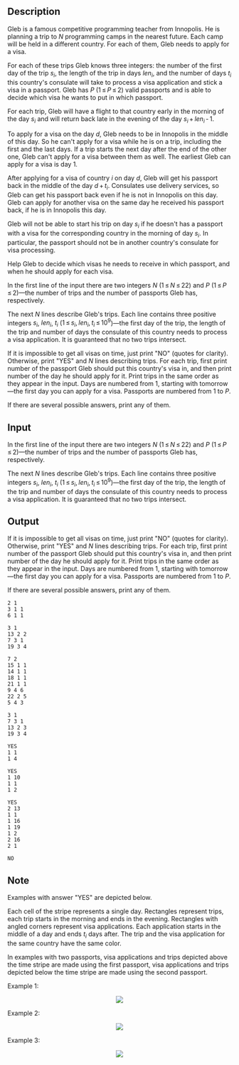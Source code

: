 ## Description

<div><p>Gleb is a famous competitive programming teacher from Innopolis. He is planning a trip to <span class="tex-span"><i>N</i></span> programming camps in the nearest future. Each camp will be held in a different country. For each of them, Gleb needs to apply for a visa. </p><p>For each of these trips Gleb knows three integers: the number of the first day of the trip <span class="tex-span"><i>s</i><sub class="lower-index"><i>i</i></sub></span>, the length of the trip in days <span class="tex-span"><i>len</i><sub class="lower-index"><i>i</i></sub></span>, and the number of days <span class="tex-span"><i>t</i><sub class="lower-index"><i>i</i></sub></span> this country's consulate will take to process a visa application and stick a visa in a passport. Gleb has <span class="tex-span"><i>P</i></span> (<span class="tex-span">1 ≤ <i>P</i> ≤ 2</span>) valid passports and is able to decide which visa he wants to put in which passport.</p><p>For each trip, Gleb will have a flight to that country early in the morning of the day <span class="tex-span"><i>s</i><sub class="lower-index"><i>i</i></sub></span> and will return back late in the evening of the day <span class="tex-span"><i>s</i><sub class="lower-index"><i>i</i></sub> + <i>len</i><sub class="lower-index"><i>i</i></sub> - 1</span>.</p><p>To apply for a visa on the day <span class="tex-span"><i>d</i></span>, Gleb needs to be in Innopolis in the middle of this day. So he can't apply for a visa while he is on a trip, including the first and the last days. If a trip starts the next day after the end of the other one, Gleb can't apply for a visa between them as well. The earliest Gleb can apply for a visa is day 1.</p><p>After applying for a visa of country <span class="tex-span"><i>i</i></span> on day <span class="tex-span"><i>d</i></span>, Gleb will get his passport back in the middle of the day <span class="tex-span"><i>d</i> + <i>t</i><sub class="lower-index"><i>i</i></sub></span>. Consulates use delivery services, so Gleb can get his passport back even if he is not in Innopolis on this day. Gleb can apply for another visa on the same day he received his passport back, if he is in Innopolis this day. </p><p>Gleb will not be able to start his trip on day <span class="tex-span"><i>s</i><sub class="lower-index"><i>i</i></sub></span> if he doesn't has a passport with a visa for the corresponding country in the morning of day <span class="tex-span"><i>s</i><sub class="lower-index"><i>i</i></sub></span>. In particular, the passport should not be in another country's consulate for visa processing.</p><p>Help Gleb to decide which visas he needs to receive in which passport, and when he should apply for each visa. </p></div><div class="input-specification"><p>In the first line of the input there are two integers <span class="tex-span"><i>N</i></span> (<span class="tex-span">1 ≤ <i>N</i> ≤ 22</span>) and <span class="tex-span"><i>P</i></span> (<span class="tex-span">1 ≤ <i>P</i> ≤ 2</span>)—the number of trips and the number of passports Gleb has, respectively.</p><p>The next <span class="tex-span"><i>N</i></span> lines describe Gleb's trips. Each line contains three positive integers <span class="tex-span"><i>s</i><sub class="lower-index"><i>i</i></sub></span>, <span class="tex-span"><i>len</i><sub class="lower-index"><i>i</i></sub></span>, <span class="tex-span"><i>t</i><sub class="lower-index"><i>i</i></sub></span> (<span class="tex-span">1 ≤ <i>s</i><sub class="lower-index"><i>i</i></sub>, <i>len</i><sub class="lower-index"><i>i</i></sub>, <i>t</i><sub class="lower-index"><i>i</i></sub> ≤ 10<sup class="upper-index">9</sup></span>)—the first day of the trip, the length of the trip and number of days the consulate of this country needs to process a visa application. It is guaranteed that no two trips intersect.</p></div><div class="output-specification"><p>If it is impossible to get all visas on time, just print "NO" (quotes for clarity). Otherwise, print "YES" and <span class="tex-span"><i>N</i></span> lines describing trips. For each trip, first print number of the passport Gleb should put this country's visa in, and then print number of the day he should apply for it. Print trips in the same order as they appear in the input. Days are numbered from 1, starting with tomorrow—the first day you can apply for a visa. Passports are numbered from 1 to <span class="tex-span"><i>P</i></span>.</p><p>If there are several possible answers, print any of them.</p></div>

## Input

<p>In the first line of the input there are two integers <span class="tex-span"><i>N</i></span> (<span class="tex-span">1 ≤ <i>N</i> ≤ 22</span>) and <span class="tex-span"><i>P</i></span> (<span class="tex-span">1 ≤ <i>P</i> ≤ 2</span>)—the number of trips and the number of passports Gleb has, respectively.</p><p>The next <span class="tex-span"><i>N</i></span> lines describe Gleb's trips. Each line contains three positive integers <span class="tex-span"><i>s</i><sub class="lower-index"><i>i</i></sub></span>, <span class="tex-span"><i>len</i><sub class="lower-index"><i>i</i></sub></span>, <span class="tex-span"><i>t</i><sub class="lower-index"><i>i</i></sub></span> (<span class="tex-span">1 ≤ <i>s</i><sub class="lower-index"><i>i</i></sub>, <i>len</i><sub class="lower-index"><i>i</i></sub>, <i>t</i><sub class="lower-index"><i>i</i></sub> ≤ 10<sup class="upper-index">9</sup></span>)—the first day of the trip, the length of the trip and number of days the consulate of this country needs to process a visa application. It is guaranteed that no two trips intersect.</p>

## Output

<p>If it is impossible to get all visas on time, just print "NO" (quotes for clarity). Otherwise, print "YES" and <span class="tex-span"><i>N</i></span> lines describing trips. For each trip, first print number of the passport Gleb should put this country's visa in, and then print number of the day he should apply for it. Print trips in the same order as they appear in the input. Days are numbered from 1, starting with tomorrow—the first day you can apply for a visa. Passports are numbered from 1 to <span class="tex-span"><i>P</i></span>.</p><p>If there are several possible answers, print any of them.</p>





```input1
2 1
3 1 1
6 1 1

```




```input2
3 1
13 2 2
7 3 1
19 3 4

```




```input3
7 2
15 1 1
14 1 1
18 1 1
21 1 1
9 4 6
22 2 5
5 4 3

```




```input4
3 1
7 3 1
13 2 3
19 3 4

```




```output1
YES
1 1
1 4

```




```output2
YES
1 10
1 1
1 2

```




```output3
YES
2 13
1 1
1 16
1 19
1 2
2 16
2 1

```




```output4
NO

```



## Note

<p>Examples with answer "YES" are depicted below.</p><p>Each cell of the stripe represents a single day. Rectangles represent trips, each trip starts in the morning and ends in the evening. Rectangles with angled corners represent visa applications. Each application starts in the middle of a day and ends <span class="tex-span"><i>t</i><sub class="lower-index"><i>i</i></sub></span> days after. The trip and the visa application for the same country have the same color.</p><p>In examples with two passports, visa applications and trips depicted above the time stripe are made using the first passport, visa applications and trips depicted below the time stripe are made using the second passport.</p><p><span class="tex-font-style-bf">Example 1</span>: </p><center> <img class="tex-graphics" src="file://C4jc2fLg.png" style="max-width: 100.0%;max-height: 100.0%;"> </center><p><span class="tex-font-style-bf">Example 2</span>: </p><center> <img class="tex-graphics" src="file://uGuadsan.png" style="max-width: 100.0%;max-height: 100.0%;"> </center><p><span class="tex-font-style-bf">Example 3</span>: </p><center> <img class="tex-graphics" src="file://NZNNj6HP.png" style="max-width: 100.0%;max-height: 100.0%;"> </center>
